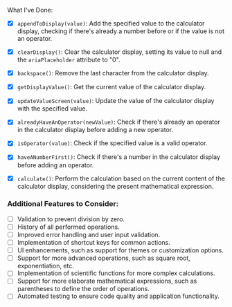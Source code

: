 What I've Done:

- [X] `appendToDisplay(value)`: Add the specified value to the calculator display, checking if there's already a number before or if the value is not an operator.

- [X] `clearDisplay()`: Clear the calculator display, setting its value to null and the `ariaPlaceholder` attribute to "0".

- [X] `backspace()`: Remove the last character from the calculator display.

- [X] `getDisplayValue()`: Get the current value of the calculator display.

- [X] `updateValueScreen(value)`: Update the value of the calculator display with the specified value.

- [X] `alreadyHaveAnOperator(newValue)`: Check if there's already an operator in the calculator display before adding a new operator.

- [X] `isOperator(value)`: Check if the specified value is a valid operator.

- [X] `haveANumberFirst()`: Check if there's a number in the calculator display before adding an operator.

- [X] `calculate()`: Perform the calculation based on the current content of the calculator display, considering the present mathematical expression.

### Additional Features to Consider:

- [ ] Validation to prevent division by zero.
- [ ] History of all performed operations.
- [ ] Improved error handling and user input validation.
- [ ] Implementation of shortcut keys for common actions.
- [ ] UI enhancements, such as support for themes or customization options.
- [ ] Support for more advanced operations, such as square root, exponentiation, etc.
- [ ] Implementation of scientific functions for more complex calculations.
- [ ] Support for more elaborate mathematical expressions, such as parentheses to define the order of operations.
- [ ] Automated testing to ensure code quality and application functionality.